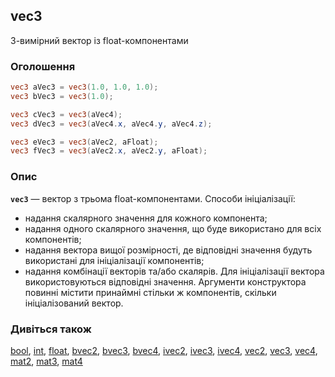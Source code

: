 ## vec3
3-вимірний вектор із float-компонентами

### Оголошення
```glsl
vec3 aVec3 = vec3(1.0, 1.0, 1.0);
vec3 bVec3 = vec3(1.0);

vec3 cVec3 = vec3(aVec4);
vec3 dVec3 = vec3(aVec4.x, aVec4.y, aVec4.z);

vec3 eVec3 = vec3(aVec2, aFloat);
vec3 fVec3 = vec3(aVec2.x, aVec2.y, aFloat);
```

### Опис
**```vec3```** — вектор з трьома float-компонентами. Способи ініціалізації:

- надання скалярного значення для кожного компонента;
- надання одного скалярного значення, що буде використано для всіх компонентів;
- надання вектора вищої розмірності, де відповідні значення будуть використані для ініціалізації компонентів;
- надання комбінації векторів та/або скалярів. Для ініціалізації вектора використовуються відповідні значення. Аргументи конструктора повинні містити принаймні стільки ж компонентів, скільки ініціалізований вектор.

### Дивіться також
[bool](/glossary/?lan=ua&search=bool), [int](/glossary/?lan=ua&search=int), [float](/glossary/?lan=ua&search=float), [bvec2](/glossary/?lan=ua&search=bvec2), [bvec3](/glossary/?lan=ua&search=bvec3), [bvec4](/glossary/?lan=ua&search=bvec4), [ivec2](/glossary/?lan=ua&search=ivec2), [ivec3](/glossary/?lan=ua&search=ivec3), [ivec4](/glossary/?lan=ua&search=ivec4), [vec2](/glossary/?lan=ua&search=vec2), [vec3](/glossary/?lan=ua&search=vec3), [vec4](/glossary/?lan=ua&search=vec4), [mat2](/glossary/?lan=ua&search=mat2), [mat3](/glossary/?lan=ua&search=mat3), [mat4](/glossary/?lan=ua&search=mat4)
